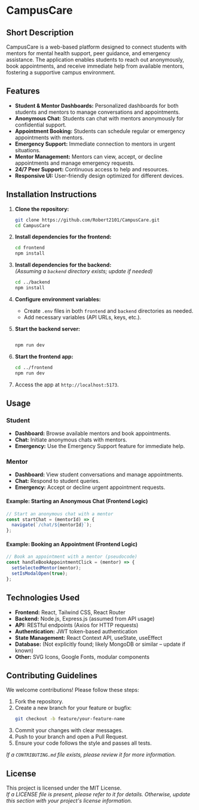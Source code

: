 # CampusCare

## Short Description
CampusCare is a web-based platform designed to connect students with mentors for mental health support, peer guidance, and emergency assistance. The application enables students to reach out anonymously, book appointments, and receive immediate help from available mentors, fostering a supportive campus environment.

## Features
- **Student & Mentor Dashboards:** Personalized dashboards for both students and mentors to manage conversations and appointments.
- **Anonymous Chat:** Students can chat with mentors anonymously for confidential support.
- **Appointment Booking:** Students can schedule regular or emergency appointments with mentors.
- **Emergency Support:** Immediate connection to mentors in urgent situations.
- **Mentor Management:** Mentors can view, accept, or decline appointments and manage emergency requests.
- **24/7 Peer Support:** Continuous access to help and resources.
- **Responsive UI:** User-friendly design optimized for different devices.

## Installation Instructions

1. **Clone the repository:**
   ```bash
   git clone https://github.com/Robert2101/CampusCare.git
   cd CampusCare
   ```

2. **Install dependencies for the frontend:**
   ```bash
   cd frontend
   npm install
   ```

3. **Install dependencies for the backend:**  
   *(Assuming a `backend` directory exists; update if needed)*
   ```bash
   cd ../backend
   npm install
   ```

4. **Configure environment variables:**  
   - Create `.env` files in both `frontend` and `backend` directories as needed.
   - Add necessary variables (API URLs, keys, etc.).

5. **Start the backend server:**
   ```bash
   
   npm run dev
   ```

6. **Start the frontend app:**
   ```bash
   cd ../frontend
   npm run dev
   ```

7. Access the app at `http://localhost:5173`.

## Usage

### Student
- **Dashboard:** Browse available mentors and book appointments.
- **Chat:** Initiate anonymous chats with mentors.
- **Emergency:** Use the Emergency Support feature for immediate help.

### Mentor
- **Dashboard:** View student conversations and manage appointments.
- **Chat:** Respond to student queries.
- **Emergency:** Accept or decline urgent appointment requests.

#### Example: Starting an Anonymous Chat (Frontend Logic)
```javascript
// Start an anonymous chat with a mentor
const startChat = (mentorId) => {
  navigate(`/chat/${mentorId}`);
};
```
#### Example: Booking an Appointment (Frontend Logic)
```javascript
// Book an appointment with a mentor (pseudocode)
const handleBookAppointmentClick = (mentor) => {
  setSelectedMentor(mentor);
  setIsModalOpen(true);
};
```

## Technologies Used

- **Frontend:** React, Tailwind CSS, React Router
- **Backend:** Node.js, Express.js (assumed from API usage)
- **API:** RESTful endpoints (Axios for HTTP requests)
- **Authentication:** JWT token-based authentication
- **State Management:** React Context API, useState, useEffect
- **Database:** (Not explicitly found; likely MongoDB or similar – update if known)
- **Other:** SVG Icons, Google Fonts, modular components

## Contributing Guidelines

We welcome contributions! Please follow these steps:

1. Fork the repository.
2. Create a new branch for your feature or bugfix:
   ```bash
   git checkout -b feature/your-feature-name
   ```
3. Commit your changes with clear messages.
4. Push to your branch and open a Pull Request.
5. Ensure your code follows the style and passes all tests.

*If a `CONTRIBUTING.md` file exists, please review it for more information.*

## License

This project is licensed under the MIT License.  
*If a LICENSE file is present, please refer to it for details. Otherwise, update this section with your project's license information.*

